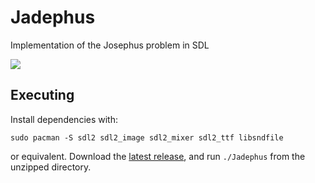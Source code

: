 # Jadephus
Implementation of the Josephus problem in SDL

<img src="https://raw.githubusercontent.com/avexxx3/Jadephus/refs/heads/main/Jadephus.gif">

## Executing
Install dependencies with:
```
sudo pacman -S sdl2 sdl2_image sdl2_mixer sdl2_ttf libsndfile
```
or equivalent.
Download the [latest release](https://github.com/avexxx3/Jadephus/releases/latest), and run ``./Jadephus`` from the unzipped directory.
